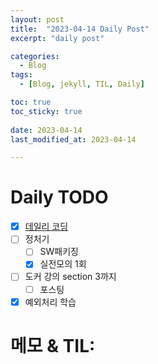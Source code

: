 ```yaml
---
layout: post
title:  "2023-04-14 Daily Post"
excerpt: "daily post"

categories:
  - Blog
tags:
  - [Blog, jekyll, TIL, Daily]

toc: true
toc_sticky: true
 
date: 2023-04-14
last_modified_at: 2023-04-14

---
```


# Daily TODO

- [x] [데일리 코딩](https://urclass.codestates.com/classroom/33)
- [ ] 정처기
	- [ ] SW패키징
	- [x] 실전모의 1회
- [ ] 도커 강의 section 3까지
	- [ ] 포스팅
- [x] 예외처리 학습

# 메모 & TIL: 


